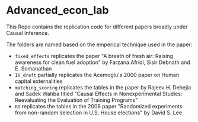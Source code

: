 # Advanced_econ_lab
This Repo contains the replication code for different papers broadly under Causal Inference.

The folders are named based on the emperical technique used in the paper:

- `fixed_effects` replicates the paper "A breath of fresh air: Raising awareness for clean fuel adoption" by Farzana Afridi, Sisir Debnath and E. Somanathan
- `IV_draft` partially replicates the Acemoglu's 2000 paper on Human capital externalities
- `matching_scoring` replicates the tables in the paper by Rajeev H. Dehejia and Sadek Wahba titled "Causal Effects in Nonexperimental Studies: Reevaluating the Evaluation of Training
Programs"
- `RD` replicates the tables in the 2008 paper "Randomized experiments from non-random selection in U.S. House elections" by David S. Lee
